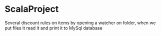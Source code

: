 # ScalaProject
Several discount rules on items by opening a watcher on folder, when we put files it read it and print it to MySql database
